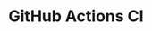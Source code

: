 # GitHub Actions CI























































































































































































































































































































































































































































































































































































































































































































































































































































































































































































































































































































































































































































































































































































































































































































































































































































































































































































































































































































































































































































































































































































































































































































































































































































































































































































































































































































































































































































































































































































































































































































































































































































































































































































































































































































































































































































































































































